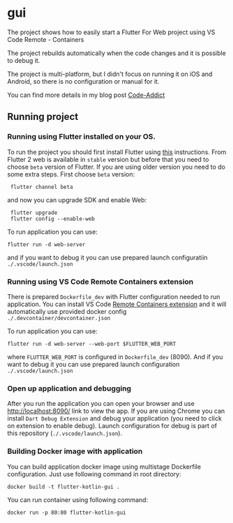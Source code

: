 # gui

The project shows how to easily start a Flutter For Web project using VS Code Remote - Containers

The project rebuilds automatically when the code changes and it is possible to debug it.

The project is multi-platform, but I didn't focus on running it on iOS and Android, so there is no configuration or manual for it.

You can find more details in my blog post [Code-Addict](http://code-addict.pl/flutter-spring-kotlin-web/)

## Running project
### Running using Flutter installed on your OS. 
To run the project you should first install Flutter using [this](https://flutter.dev/docs/get-started/install) instructions. From Flutter 2 web is available in `stable` version but before that you need to choose `beta` version of Flutter. If you are using older version you need to do some extra steps. First choose `beta` version:
```
 flutter channel beta
 ```
and now you can upgrade SDK and enable Web:
```
 flutter upgrade
 flutter config --enable-web
 ```

To run application you can use:
```
flutter run -d web-server
```
and if you want to debug it you can use prepared launch configuratiin `./.vscode/launch.json`

### Running using VS Code Remote Containers extension
 There is prepared `Dockerfile_dev` with Flutter configuration needed to run application. You can install VS Code [Remote Containers extension](https://code.visualstudio.com/docs/remote/containers#_forwarding-or-publishing-a-port) and it will automatically use provided docker config `./.devcontainer/devcontainer.json`

To run application you can use:
```
flutter run -d web-server --web-port $FLUTTER_WEB_PORT 
```
where `FLUTTER_WEB_PORT` is configured in `Dockerfile_dev` (8090). And if you want to debug it you can use prepared launch configuration `./.vscode/launch.json`

### Open up application and debugging
After you run the application you can open your browser and use [http://localhost:8090/](http://localhost:8090/) link to view the app. If you are using Chrome you can install `Dart Debug Extension` and debug your application (you need to click on extension to enable debug). Launch configuration for debug is part of this repository (`./.vscode/launch.json`). 

### Building Docker image with application
You can build application docker image using multistage Dockerfile configuration. Just use following command in root directory:
```
docker build -t flutter-kotlin-gui .
```

You can run container using following command:
```
docker run -p 80:80 flutter-kotlin-gui 
```

